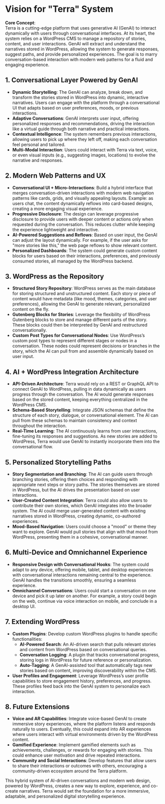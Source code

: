 # Vision for "Terra" System

**Core Concept**:  
Terra is a cutting-edge platform that uses generative AI (GenAI) to interact dynamically with users through conversational interfaces. At its heart, the system relies on a WordPress CMS to manage a repository of stories, content, and user interactions. GenAI will extract and understand the narratives stored in WordPress, allowing the system to generate responses, suggest paths, and provide personalized experiences. The goal is to marry conversation-based interaction with modern web patterns for a fluid and engaging experience.

## 1. **Conversational Layer Powered by GenAI**
   - **Dynamic Storytelling**: The GenAI can analyze, break down, and transform the stories stored in WordPress into dynamic, interactive narratives. Users can engage with the platform through a conversational UI that adapts based on user preferences, moods, or previous interactions.
   - **Adaptive Conversations**: GenAI interprets user input, offering personalized responses and recommendations, driving the interaction like a virtual guide through both narrative and practical interactions.
   - **Contextual Intelligence**: The system remembers previous interactions, allowing users to pick up where they left off, making each conversation feel personal and tailored.
   - **Multi-Modal Interaction**: Users could interact with Terra via text, voice, or even visual inputs (e.g., suggesting images, locations) to evolve the narrative and responses.


## 2. **Modern Web Patterns and UX**
   - **Conversational UI + Micro-Interactions**: Build a hybrid interface that merges conversation-driven interactions with modern web navigation patterns like cards, grids, and visually appealing layouts. Example: as users chat, the content dynamically reflows into card-based designs, creating a more engaging visual experience.
   - **Progressive Disclosure**: The design can leverage progressive disclosure to provide users with deeper content or actions only when requested during the conversation. This reduces clutter while keeping the experience lightweight and interactive.
   - **AI-Powered Suggestions and Reflows**: Based on user input, the GenAI can adjust the layout dynamically. For example, if the user asks for "more stories like this," the web page reflows to show relevant content.
   - **Personalized Dashboards**: The system could generate custom content blocks for users based on their interactions, preferences, and previously consumed stories, all managed by the WordPress backend.

## 3. **WordPress as the Repository**
   - **Structured Story Repository**: WordPress serves as the main database for storing structured and unstructured content. Each story or piece of content would have metadata (like mood, themes, categories, and user preferences), allowing the GenAI to generate relevant, personalized content on the fly.
   - **Gutenberg Blocks for Stories**: Leverage the flexibility of WordPress Gutenberg blocks to store and manage different parts of the story. These blocks could then be interpreted by GenAI and restructured conversationally.
   - **Custom Post Types for Conversational Nodes**: Use WordPress’s custom post types to represent different stages or nodes in a conversation. These nodes could represent decisions or branches in the story, which the AI can pull from and assemble dynamically based on user input.

## 4. **AI + WordPress Integration Architecture**
   - **API-Driven Architecture**: Terra would rely on a REST or GraphQL API to connect GenAI to WordPress, pulling in data dynamically as users progress through the conversation. The AI would generate responses based on the stored content, keeping everything centralized in the WordPress CMS.
   - **Schema-Based Storytelling**: Integrate JSON schemas that define the structure of each story, dialogue, or conversational element. The AI can pull from these schemas to maintain consistency and context throughout the interaction.
   - **Real-Time Learning**: The AI continuously learns from user interactions, fine-tuning its responses and suggestions. As new stories are added to WordPress, Terra would use GenAI to instantly incorporate them into the conversational flow.

## 5. **Personalized Storytelling Paths**
   - **Story Segmentation and Branching**: The AI can guide users through branching stories, offering them choices and responding with appropriate next steps or story paths. The stories themselves are stored in WordPress, but the AI drives the presentation based on user interactions.
   - **User-Created Content Integration**: Terra could also allow users to contribute their own stories, which GenAI integrates into the broader system. The AI could merge user-generated content with existing narratives stored in WordPress, creating dynamic, co-authored experiences.
   - **Mood-Based Navigation**: Users could choose a "mood" or theme they want to explore. GenAI would pull stories that align with that mood from WordPress, presenting them in a cohesive, conversational manner.

## 6. **Multi-Device and Omnichannel Experience**
   - **Responsive Design with Conversational Hooks**: The system could adapt to any device, offering mobile, tablet, and desktop experiences with conversational interactions remaining central to the experience. GenAI handles the transitions smoothly, ensuring a seamless experience.
   - **Omnichannel Conversations**: Users could start a conversation on one device and pick it up later on another. For example, a story could begin on the web, continue via voice interaction on mobile, and conclude in a desktop UI.

## 7. **Extending WordPress**
   - **Custom Plugins**: Develop custom WordPress plugins to handle specific functionalities:
      - **AI-Powered Search**: An AI-driven search that pulls relevant stories and content from WordPress based on conversational queries.
      - **Conversation Logging**: A plugin that tracks conversational progress, storing logs in WordPress for future reference or personalization.
      - **Auto-Tagging**: A GenAI-assisted tool that automatically tags new stories based on content, improving discoverability within the CMS.
   - **User Profiles and Engagement**: Leverage WordPress’s user profile capabilities to store engagement history, preferences, and progress. These profiles feed back into the GenAI system to personalize each interaction.

## 8. **Future Extensions**
   - **Voice and AR Capabilities**: Integrate voice-based GenAI to create immersive story experiences, where the platform listens and responds naturally to users. Eventually, this could expand into AR experiences where users interact with virtual environments driven by the WordPress content.
   - **Gamified Experience**: Implement gamified elements such as achievements, challenges, or rewards for engaging with stories. This could enhance user motivation and drive repeated interactions.
   - **Community and Social Interactions**: Develop features that allow users to share their interactions or outcomes with others, encouraging a community-driven ecosystem around the Terra platform.

This hybrid system of AI-driven conversations and modern web design, powered by WordPress, creates a new way to explore, experience, and co-create narratives. Terra would set the foundation for a more immersive, adaptable, and personalized digital storytelling experience.
